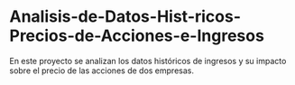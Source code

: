 # Analisis-de-Datos-Hist-ricos-Precios-de-Acciones-e-Ingresos
En este proyecto se analizan los datos históricos de ingresos y su impacto sobre el precio de las acciones de dos empresas.
